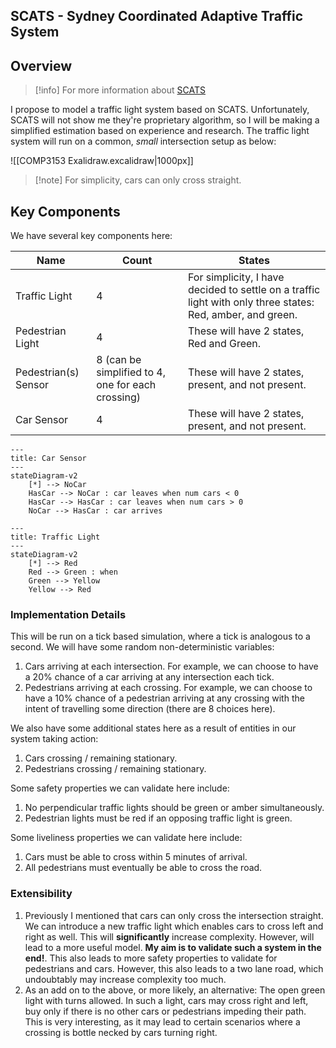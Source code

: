 ## SCATS - Sydney Coordinated Adaptive Traffic System

## Overview

> [!info] For more information about [SCATS](https://en.wikipedia.org/wiki/Sydney_Coordinated_Adaptive_Traffic_System)

I propose to model a traffic light system based on SCATS. Unfortunately, SCATS will not show me they're proprietary algorithm, so I will be making a simplified estimation based on experience and research. The traffic light system will run on a common, *small* intersection setup as below:

![[COMP3153 Exalidraw.excalidraw|1000px]]
> [!note] For simplicity, cars can only cross straight.

## Key Components
We have several key components here:

| Name                 | Count                                             | States                                                                                                     |
| -------------------- | ------------------------------------------------- | ---------------------------------------------------------------------------------------------------------- |
| Traffic Light        | 4                                                 | For simplicity, I have decided to settle on a traffic light with only three states: Red, amber, and green. |
| Pedestrian Light     | 4                                                 | These will have 2 states, Red and Green.                                                                   |
| Pedestrian(s) Sensor | 8 (can be simplified to 4, one for each crossing) | These will have 2 states, present, and not present.                                                        |
| Car Sensor           | 4                                                 | These will have 2 states, present, and not present.                                                        |
```mermaid
---
title: Car Sensor
---
stateDiagram-v2
	[*] --> NoCar
	HasCar --> NoCar : car leaves when num cars < 0
	HasCar --> HasCar : car leaves when num cars > 0 
	NoCar --> HasCar : car arrives 
```

```mermaid
---
title: Traffic Light
---
stateDiagram-v2
	[*] --> Red
	Red --> Green : when
	Green --> Yellow
	Yellow --> Red
```

### Implementation Details
This will be run on a tick based simulation, where a tick is analogous to a second. We will have some random non-deterministic variables:
1. Cars arriving at each intersection. For example, we can choose to have a 20% chance of a car arriving at any intersection each tick.
2. Pedestrians arriving at each crossing. For example, we can choose to have a 10% chance of a pedestrian arriving at any crossing with the intent of travelling some direction (there are 8 choices here).

We also have some additional states here as a result of entities in our system taking action:
1. Cars crossing / remaining stationary.
2. Pedestrians crossing / remaining stationary.

Some safety properties we can validate here include:
1. No perpendicular traffic lights should be green or amber simultaneously.
2. Pedestrian lights must be red if an opposing traffic light is green.

Some liveliness properties we can validate here include:
1. Cars must be able to cross within 5 minutes of arrival.
2. All pedestrians must eventually be able to cross the road.

### Extensibility
1. Previously I mentioned that cars can only cross the intersection straight. We can introduce a new traffic light which enables cars to cross left and right as well. This will **significantly** increase complexity. However, will lead to a more useful model. **My aim is to validate such a system in the end!**. This also leads to more safety properties to validate for pedestrians and cars. However, this also leads to a two lane road, which undoubtably may increase complexity too much.
2. As an add on to the above, or more likely, an alternative: The open green light with turns allowed. In such a light, cars may cross right and left, buy only if there is no other cars or pedestrians impeding their path. This is very interesting, as it may lead to certain scenarios where a crossing is bottle necked by cars turning right.